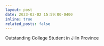 ```yaml
---
layout: post
date: 2023-02-02 15:59:00-0400
inline: true
related_posts: false
---
```


Outstanding College Student in Jilin Province
